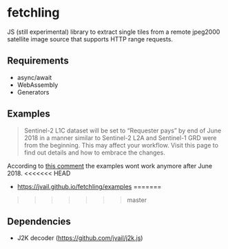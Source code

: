 # fetchling

JS (still experimental) library to extract single tiles from a remote jpeg2000 satellite image source that supports HTTP range requests.

## Requirements

* async/await
* WebAssembly
* Generators

## Examples

> Sentinel-2 L1C dataset will be set to “Requester pays” by end of June 2018 in a manner similar to Sentinel-2 L2A and Sentinel-1 GRD were from the beginning. This may affect your workflow. Visit this page to find out details and how to embrace the changes.

According to [this comment](https://forum.sentinel-hub.com/t/changes-of-the-access-rights-to-l1c-bucket-at-aws-public-datasets-requester-pays/172) the examples wont work anymore after June 2018.
<<<<<<< HEAD

* https://jvail.github.io/fetchling/examples
=======
>>>>>>> master

## Dependencies

* J2K decoder (https://github.com/jvail/j2k.js)
